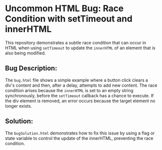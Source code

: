 # Uncommon HTML Bug: Race Condition with setTimeout and innerHTML

This repository demonstrates a subtle race condition that can occur in HTML when using `setTimeout` to update the `innerHTML` of an element that is also being modified. 

## Bug Description:
The `bug.html` file shows a simple example where a button click clears a div's content and then, after a delay, attempts to add new content.  The race condition arises because the `innerHTML` is set to an empty string synchronously, before the `setTimeout` callback has a chance to execute. If the div element is removed, an error occurs because the target element no longer exists.

## Solution:
The `bugSolution.html` demonstrates how to fix this issue by using a flag or state variable to control the update of the innerHTML, preventing the race condition.
